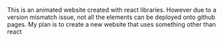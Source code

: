 This is an animated website created with react libraries. However due to a version mismatch issue, not all the elements can be deployed onto github pages. My plan is to create a new website that uses something other than react

